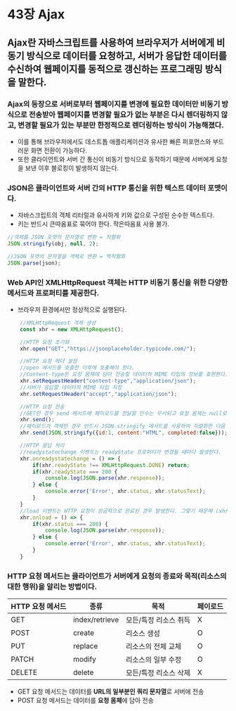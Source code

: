 # 43장 Ajax

## Ajax란 자바스크립트를 사용하여 브라우저가 서버에게 비동기 방식으로 데이터를 요청하고, 서버가 응답한 데이터를 수신하여 웹페이지를 동적으로 갱신하는 프로그래밍 방식을 말한다.

### **Ajax**의 등장으로 서버로부터 웹페이지를 변경에 **필요한 데이터만 비동기 방식으로 전송받아** 웹페이지를 변경할 필요가 없는 부분은 다시 렌더링하지 않고, **변경할 필요가 있는 부분만 한정적으로 렌더링하는 방식이 가능**해졌다.

- 이를 통해 브라우저에서도 데스트톱 애플리케이션과 유사한 빠른 퍼포먼스와 부드러운 화면 전환이 가능하다.
- 또한 클라이언트와 서버 간 통신이 비동기 방식으로 동작하기 때문에 서버에게 요청을 보낸 이후 블로킹이 발생하지 않는다.

### **JSON**은 클라이언트와 서버 간의 HTTP 통신을 위한 텍스트 데이터 포맷이다.

- 자바스크립트의 객체 리터럴과 유사하게 키와 값으로 구성된 순수한 텍스트다.
- 키는 반드시 큰따옴표로 묶어야 한다. 작은따옴표 사용 불가.

```jsx
//객체를 JSON 포맷의 문자열로 변환 = 직렬화
JSON.stringify(obj, null, 2);

//JSON 포맷의 문자열을 객체로 변환 = 역직렬화
JSON.parse(json);
```

### Web API인 **XMLHttpRequest** 객체는 HTTP 비동기 통신을 위한 다양한 메서드와 프로퍼티를 제공한다.

- 브라우저 환경에서만 정상적으로 실행된다.

```jsx
    //XMLHttpRequest 객체 생성
    const xhr = new XMLHttpRequest();

    //HTTP 요청 초기화
    xhr.open("GET","https://jsonplaceholder.typicode.com/");

    //HTTP 요청 헤더 설정
    //open 메서드를 호출한 이후에 호출해야 한다.
    //Content-type은 요청 몸체에 담아 전송할 데이터의 MIME 타입의 정보를 표현한다.
    xhr.setRequestHeader("content-type","application/json");
    //서버가 응답할 데이터의 MIME 타입 지정
    xhr.setRequestHeader("accept","application/json");

    //HTTP 요청 전송
    //GET인 경우 send 메서드에 페이로드를 전달할 인수는 무시되고 요청 몸체는 null로 설정된다.
    xhr.send();
    //페이로드가 객체인 경우 반드시 JSON.stringify 메서드를 사용하여 직렬화한 다음 전달해야 한다.
    xhr.send(JSON.stringify({id:1, content:"HTML", completed:false}));

    //HTTP 응답 처리
    //readystatechange 이벤트는 readyState 프로퍼티가 변경될 때마다 발생한다.
    xhr.onreadystatechange = () => {
    	if(xhr.readyState !== XMLHttpRequest.DONE) return;
    	if(xhr.readyState === 200 {
    		console.log(JSON.parse(xhr.response));
    	} else {
    		console.error('Error', xhr.status, xhr.statusText);
    	}
    }
    //load 이벤트는 HTTP 요청이 성공적으로 완료된 경우 발생한다. 그렇기 때문에 (xhr.readyState !== XMLHttpRequest.DONE) 확인하지 않아도 된다.
    xhr.onload = () => {
    	if(xhr.status === 200) {
    		console.log(JSON.parse(xhr.response));
    	} else {
    		console.error('Error', xhr.status, xhr.statusText);
    	}
    }
```

### HTTP 요청 메서드는 클라이언트가 서버에게 요청의 종료와 목적(리소스의 대한 행위)을 알리는 방법이다.

| HTTP 요청 메서드 | 종류           | 목적                  | 페이로드 |
| ---------------- | -------------- | --------------------- | -------- |
| GET              | index/retrieve | 모든/특정 리소스 취득 | X        |
| POST             | create         | 리소스 생성           | O        |
| PUT              | replace        | 리소스의 전체 교체    | O        |
| PATCH            | modify         | 리소스의 일부 수정    | O        |
| DELETE           | delete         | 모든/특정 리소스 삭제 | X        |

- GET 요청 메서드는 데이터를 **URL의 일부분인 쿼리 문자열**로 서버에 전송
- POST 요청 메서드는 데이터를 **요청 몸체**에 담아 전송

